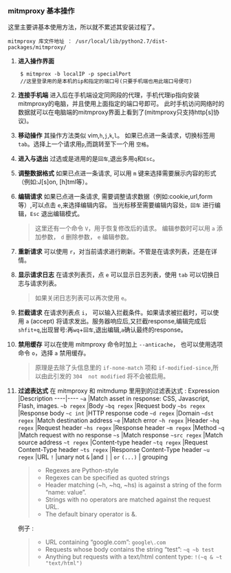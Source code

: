 ### mitmproxy 基本操作

这里主要讲基本使用方法，所以就不累述其安装过程了。

`mitmproxy 库文件地址 ： /usr/local/lib/python2.7/dist-packages/mitmproxy/`

1. **进入操作界面**
```
	$ mitmprox -b localIP -p specialPort
	//这里登录用的是本机的ip和指定的端口号(只要手机端也用此端口号便可)
```

2. **连接手机端**
	进入后在手机端设定同网段的代理，手机代理ip指向安装mitmproxy的电脑，并且使用上面指定的端口号即可。
	此时手机访问网络时的数据就可以在电脑端的mitmproxy界面上看到了(mitmproxy只支持http[s]协议)。
3. **移动操作**
	其操作方法类似 vim,`h`,`j`,`k`,`l`。
	如果已点进一条请求，切换标签用 `tab`。选择上一个请求用`p`,而跳转至下一个用 `空格`。
4. **进入与退出**
	过选或是进用的是`回车`,退出多用`q`和`Esc`。
5. **调整数据格式**
	如果已点进一条请求, 可以用 `m` 键来选择需要展示内容的形式（例如:J[s]on, [h]tml等）。
6. **编辑请求**
	如果已点进一条请求, 需要调整请求数据（例如:cookie,url,form等）,可以点击 `e`,来选择编辑内容。
	当光标移至需要编辑内容处，`回车` 进行编辑，`Esc` 退出编辑模式。
	>这里还有一个命令 `V`，用于恢复修改后的请求。
	>编辑参数时可以用 `a` 添加参数， `d` 删除参数， `e` 编辑参数。

7. **重新请求**
	可以使用 `r`，对当前请求进行刷新。不管是在请求列表，还是在详情。

8. **显示请求日志**
	在请求列表页，点 `e` 可以显示日志列表，使用 `tab` 可以切换日志与请求列表。
	>如果关闭日志列表可以再次使用 `e`。

9. **拦截请求**
	在请求列表点 `i`， 可以输入拦截条件。如果请求被拦截时，可以使用 `a` (accept) 将请求发出。服务器响应后,又拦截response,编辑完成后`shfit+q`,出现冒号:再`wq`+`回车`,退出编辑,`a`确认最终的response。

10. **禁用缓存**
	可以在使用 mitmproxy 命令时加上 `--anticache`， 也可以使用选项命令 `o`，选择 `a` 禁用缓存。
	> 原理是去除了头信息里的 `if-none-match` 项和 `if-modified-since`,所以由此引发的 `304  not modified` 将不会被启用。

11. **过滤表达式**
	在 mitmproxy 和 mitmdump 里用到的过滤表达式 :
	Expression 	|Description
	----|----
	`~a` 	|Match asset in response: CSS, Javascript, Flash, images.
	`~b regex` 	|Body
	`~bq regex` 	|Request body
	`~bs regex` 	|Response body
	`~c int` 	|HTTP response code
	`~d regex` 	|Domain
	`~dst regex` 	|Match destination address
	`~e` 	|Match error
	`~h regex` 	|Header
	`~hq regex` 	|Request header
	`~hs regex` 	|Response header
	`~m regex` 	|Method
	`~q` 	|Match request with no response
	`~s` 	|Match response
	`~src regex` 	|Match source address
	`~t regex` 	|Content-type header
	`~tq regex` 	|Request Content-Type header
	`~ts regex` 	|Response Content-Type header
	`~u regex` 	|URL
	`!` 	|unary not
	`&` 	|and
	`|` 	| `or`
	`(...)` 	| grouping

	> - Regexes are Python-style
	>- Regexes can be specified as quoted strings
	>- Header matching (~h, ~hq, ~hs) is against a string of the form “name: value”.
	>- Strings with no operators are matched against the request URL.
	>- The default binary operator is &.

    例子 :
	>- URL containing “google.com”:
	  ```google\.com```
	>- Requests whose body contains the string “test”:
	  ```~q ~b test```
	>- Anything but requests with a text/html content type:
	  ```!(~q & ~t "text/html")```




